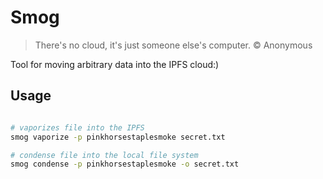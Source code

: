 # Smog

> There's no cloud, it's just someone else's computer.
> © Anonymous

Tool for moving arbitrary data into the IPFS cloud:)

## Usage

```bash

# vaporizes file into the IPFS
smog vaporize -p pinkhorsestaplesmoke secret.txt

# condense file into the local file system
smog condense -p pinkhorsestaplesmoke -o secret.txt

```

